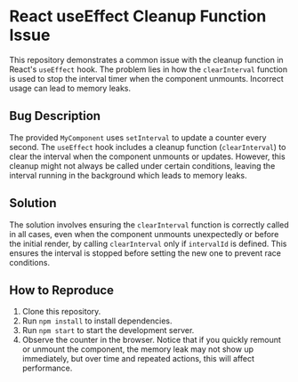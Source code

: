 # React useEffect Cleanup Function Issue

This repository demonstrates a common issue with the cleanup function in React's `useEffect` hook. The problem lies in how the `clearInterval` function is used to stop the interval timer when the component unmounts.  Incorrect usage can lead to memory leaks.

## Bug Description

The provided `MyComponent` uses `setInterval` to update a counter every second. The `useEffect` hook includes a cleanup function (`clearInterval`) to clear the interval when the component unmounts or updates. However, this cleanup might not always be called under certain conditions, leaving the interval running in the background which leads to memory leaks.

## Solution

The solution involves ensuring the `clearInterval` function is correctly called in all cases, even when the component unmounts unexpectedly or before the initial render, by calling `clearInterval` only if `intervalId` is defined.   This ensures the interval is stopped before setting the new one to prevent race conditions.

## How to Reproduce

1. Clone this repository.
2. Run `npm install` to install dependencies.
3. Run `npm start` to start the development server.
4. Observe the counter in the browser.  Notice that if you quickly remount or unmount the component, the memory leak may not show up immediately, but over time and repeated actions, this will affect performance.
